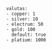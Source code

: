 ```ttrpgstats-valuta
valutas:
- copper: 1
- silver: 10
- electrum: 50
- gold: 100
  default: true
- platium: 1000 
```
